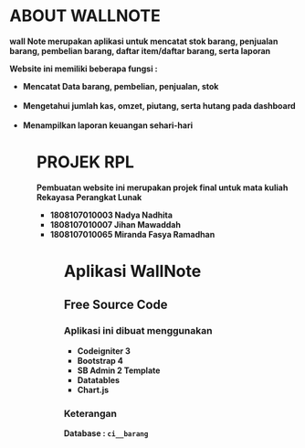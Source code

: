 <h1><b> ABOUT WALLNOTE <b></h1>
    <p>wall Note merupakan aplikasi untuk mencatat stok barang, penjualan barang, pembelian barang, daftar item/daftar barang, serta laporan</p>
    <p> Website ini memiliki beberapa fungsi : </p>
        <ul>
            <li>Mencatat Data barang, pembelian, penjualan, stok </li>
            <br>
            <li>Mengetahui jumlah kas, omzet, piutang, serta hutang pada dashboard</li>
            <br>
            <li>Menampilkan laporan keuangan sehari-hari</li>
       <ul>
<h1><b>PROJEK RPL<b></h1>
    <p> Pembuatan website ini merupakan projek final untuk mata kuliah Rekayasa Perangkat Lunak</p>
    <ul>
        <li> 1808107010003 Nadya Nadhita </li>
        <li> 1808107010007 Jihan Mawaddah </li>
        <li> 1808107010065 Miranda Fasya Ramadhan </li>
    <ul>


# Aplikasi WallNote<br/>
## Free Source Code<br/>

### Aplikasi ini dibuat menggunakan
- Codeigniter 3
- Bootstrap 4
- SB Admin 2 Template
- Datatables
- Chart.js

### Keterangan <br/>
Database : <code>ci__barang</code><br/>
<br/>
